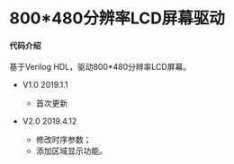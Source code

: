 # 800*480分辨率LCD屏幕驱动
#### 代码介绍
基于Verilog HDL，驱动800*480分辨率LCD屏幕。

* V1.0   2019.1.1
    * 首次更新

* V2.0   2019.4.12
    * 修改时序参数；
    * 添加区域显示功能。